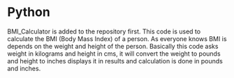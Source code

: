 # Python
BMI_Calculator is added to the repository first.
This code is used to calculate the BMI (Body Mass Index) of a person. 
As everyone knows BMI is depends on the weight and height of the person.
Basically this code asks weight in kilograms and height in cms, it will convert the weight to pounds and height to inches displays it in results and calculation is done in pounds and inches.

